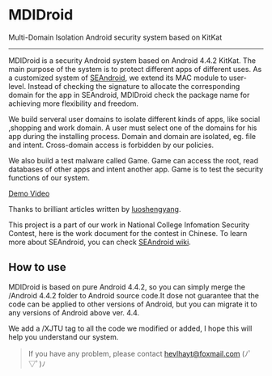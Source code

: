 # MDIDroid
Multi-Domain Isolation Android security system based on KitKat
***
MDIDroid is a security Android system based on Android 4.4.2 KitKat. The main purpose of the system is to protect different apps of different uses. As a customized system of [SEAndroid](https://source.android.com/security/selinux/index.html), we extend its MAC module to user-level. Instead of checking the signature to allocate the corresponding domain for the app in SEAndroid, MDIDroid check the package name for achieving more flexibility and freedom.    

We build serveral user domains to isolate different kinds of apps, like social ,shopping and work domain. A user must select one of the domains for his app during the installing process. Domain and domain are isolated, eg. file and intent. Cross-domain access is forbidden by our policies.   

We also build a test malware called Game. Game can access the root, read databases of other apps and intent another app. Game is to test the security functions of our system.    

[Demo Video](http://v.youku.com/v_show/id_XMTQ4MDkyNTg4OA==.html)   

Thanks to brilliant articles written by [luoshengyang](http://blog.csdn.net/luoshengyang). 

This project is a part of our work in National College Infomation Security Contest, here is the work document for the contest in Chinese. To learn more about SEAndroid, you can check [SEAndroid wiki](http://selinuxproject.org/page/NB_SEforAndroid_1).  


## How to use
MDIDroid is based on pure Android 4.4.2, so you can simply merge the /Android 4.4.2 folder to Android source code.It dose not guarantee that the code can be applied to other versions of Android, but you can migrate it to any versions of Android above ver. 4.4.  

We add a /XJTU tag to all the code we modified or added, I hope this will help you understand our system.  





> If you have any problem, please contact hevlhayt@foxmail.com (ﾉﾟ▽ﾟ)ﾉ

